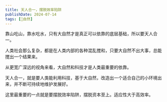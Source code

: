 ```yaml
---
title: 天人合一，摆脱效率陷阱
publishDate: 2024-07-14
tags: [🌳自然]
---
```


靠山吃山，靠水吃水，只有大自然才是真正可以依靠的底层基础，所以要天人合一。

人类社会那么复杂，都是在人类内部的各种混乱搅和，只要大自然不出大事，总能搅出一个结果来。

从更宽广深远的视角来看，大自然和科技才是人类最重要的依靠。

天人合一，就是要人类能利用科技，基于大自然，改造出一个适合自己的小环境出来，并不断可持续地维护发展好。

这里最重要的一点就是要摆脱效率陷阱，摆脱资本至上。适应性大于高效率。

